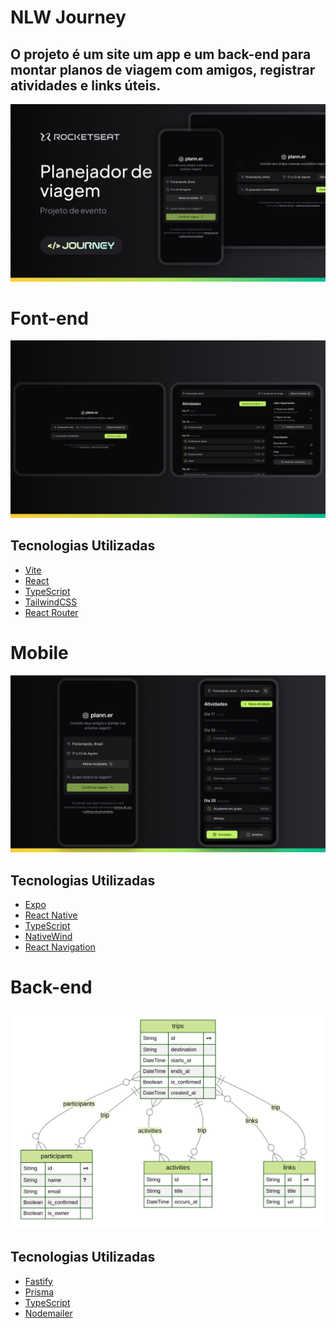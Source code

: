 # NLW Journey

## O projeto é um site um app e um back-end para montar planos de viagem com amigos, registrar atividades e links úteis.

<img src=".github/cover.png" />

# Font-end

<img src=".github/web.png" />

## Tecnologias Utilizadas

- [Vite](https://vitejs.dev)
- [React](https://react.dev)
- [TypeScript](https://www.typescriptlang.org)
- [TailwindCSS](https://tailwindcss.com)
- [React Router](https://reactrouter.com)


# Mobile

<img src=".github/mobile.png" />

## Tecnologias Utilizadas

- [Expo](https://expo.dev)
- [React Native](https://reactnative.dev)
- [TypeScript](https://www.typescriptlang.org)
- [NativeWind](https://www.nativewind.dev)
- [React Navigation](https://reactnavigation.org)

# Back-end

<img src=".github/db.svg" />


## Tecnologias Utilizadas

- [Fastify](https://fastify.dev)
- [Prisma](https://www.prisma.io)
- [TypeScript](https://www.typescriptlang.org)
- [Nodemailer](https://nodemailer.com)

